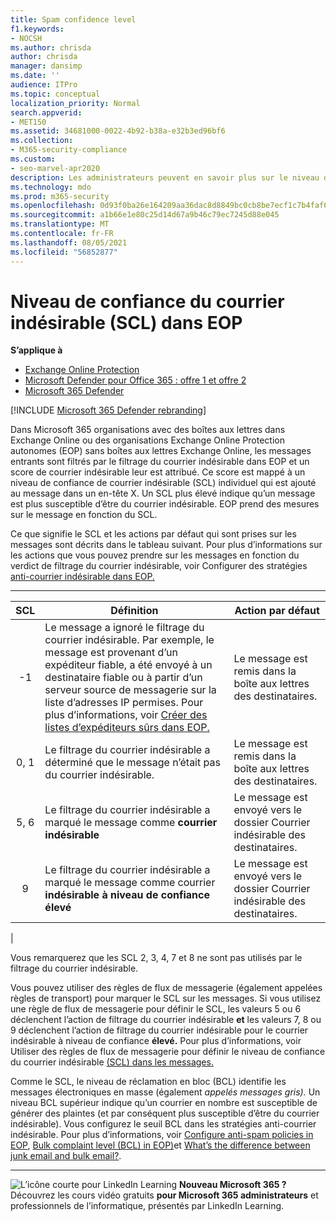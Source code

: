 ```yaml
---
title: Spam confidence level
f1.keywords:
- NOCSH
ms.author: chrisda
author: chrisda
manager: dansimp
ms.date: ''
audience: ITPro
ms.topic: conceptual
localization_priority: Normal
search.appverid:
- MET150
ms.assetid: 34681000-0022-4b92-b38a-e32b3ed96bf6
ms.collection:
- M365-security-compliance
ms.custom:
- seo-marvel-apr2020
description: Les administrateurs peuvent en savoir plus sur le niveau de confiance du courrier indésirable (SCL) appliqué aux messages dans Exchange Online Protection (EOP).
ms.technology: mdo
ms.prod: m365-security
ms.openlocfilehash: 0d93f0ba26e164209aa36dac8d8849bc0cb8be7ecf1c7b4faf624d4b1acab6f8
ms.sourcegitcommit: a1b66e1e80c25d14d67a9b46c79ec7245d88e045
ms.translationtype: MT
ms.contentlocale: fr-FR
ms.lasthandoff: 08/05/2021
ms.locfileid: "56852877"
---
```

# <a name="spam-confidence-level-scl-in-eop"></a>Niveau de confiance du courrier indésirable (SCL) dans EOP

**S’applique à**
- [Exchange Online Protection](exchange-online-protection-overview.md)
- [Microsoft Defender pour Office 365 : offre 1 et offre 2](defender-for-office-365.md)
- [Microsoft 365 Defender](../defender/microsoft-365-defender.md)

[!INCLUDE [Microsoft 365 Defender rebranding](../includes/microsoft-defender-for-office.md)]

Dans Microsoft 365 organisations avec des boîtes aux lettres dans Exchange Online ou des organisations Exchange Online Protection autonomes (EOP) sans boîtes aux lettres Exchange Online, les messages entrants sont filtrés par le filtrage du courrier indésirable dans EOP et un score de courrier indésirable leur est attribué. Ce score est mappé à un niveau de confiance de courrier indésirable (SCL) individuel qui est ajouté au message dans un en-tête X. Un SCL plus élevé indique qu’un message est plus susceptible d’être du courrier indésirable. EOP prend des mesures sur le message en fonction du SCL.

Ce que signifie le SCL et les actions par défaut qui sont prises sur les messages sont décrits dans le tableau suivant. Pour plus d’informations sur les actions que vous pouvez prendre sur les messages en fonction du verdict de filtrage du courrier indésirable, voir Configurer des stratégies [anti-courrier indésirable dans EOP.](configure-your-spam-filter-policies.md)

****

|SCL|Définition|Action par défaut|
|:---:|---|---|
|-1|Le message a ignoré le filtrage du courrier indésirable. Par exemple, le message est provenant d’un expéditeur fiable, a été envoyé à un destinataire fiable ou à partir d’un serveur source de messagerie sur la liste d’adresses IP permises. Pour plus d’informations, voir [Créer des listes d’expéditeurs sûrs dans EOP.](create-safe-sender-lists-in-office-365.md)|Le message est remis dans la boîte aux lettres des destinataires.|
|0, 1|Le filtrage du courrier indésirable a déterminé que le message n’était pas du courrier indésirable.|Le message est remis dans la boîte aux lettres des destinataires.|
|5, 6|Le filtrage du courrier indésirable a marqué le message comme **courrier indésirable**|Le message est envoyé vers le dossier Courrier indésirable des destinataires.|
|9 |Le filtrage du courrier indésirable a marqué le message comme courrier **indésirable à niveau de confiance élevé**|Le message est envoyé vers le dossier Courrier indésirable des destinataires.|
|

Vous remarquerez que les SCL 2, 3, 4, 7 et 8 ne sont pas utilisés par le filtrage du courrier indésirable.

Vous pouvez utiliser des règles de flux de messagerie (également appelées règles de transport) pour marquer le SCL sur les messages. Si vous utilisez une règle de flux de messagerie pour définir le SCL, les valeurs 5 ou 6 déclenchent l’action de filtrage du courrier indésirable **et** les valeurs 7, 8 ou 9 déclenchent l’action de filtrage du courrier indésirable pour le courrier indésirable à niveau de confiance **élevé.** Pour plus d’informations, voir Utiliser des règles de flux de messagerie pour définir le niveau de confiance du courrier indésirable [(SCL) dans les messages.](/exchange/security-and-compliance/mail-flow-rules/use-rules-to-set-scl)

Comme le SCL, le niveau de réclamation en bloc (BCL) identifie les messages électroniques en masse (également _appelés messages gris)._ Un niveau BCL supérieur indique qu’un courrier en nombre est susceptible de générer des plaintes (et par conséquent plus susceptible d’être du courrier indésirable). Vous configurez le seuil BCL dans les stratégies anti-courrier indésirable. Pour plus d’informations, voir [Configure anti-spam policies in EOP](configure-your-spam-filter-policies.md), [Bulk complaint level (BCL) in EOP)](bulk-complaint-level-values.md)et [What’s the difference between junk email and bulk email?](what-s-the-difference-between-junk-email-and-bulk-email.md).

****

![L’icône courte pour LinkedIn Learning ](../../media/eac8a413-9498-4220-8544-1e37d1aaea13.png) **Nouveau Microsoft 365 ?** Découvrez les cours vidéo gratuits **pour Microsoft 365 administrateurs** et professionnels de l’informatique, présentés par LinkedIn Learning.

